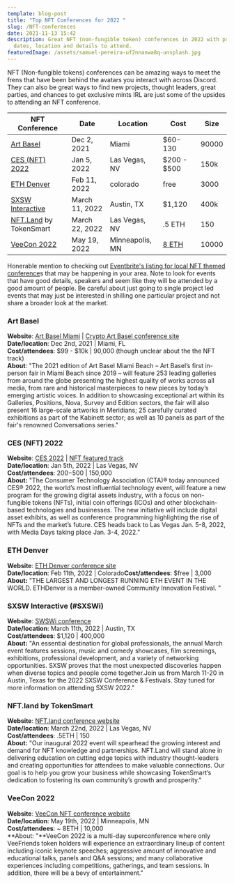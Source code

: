 ```yaml
---
template: blog-post
title: "Top NFT Conferences for 2022 "
slug: /NFT-conferences
date: 2021-11-13 15:42
description: Great NFT (non-fungible token) conferences in 2022 with pricing,
  dates, location and details to attend.
featuredImage: /assets/samuel-pereira-uf2nnanwa8q-unsplash.jpg
---
```

NFT (Non-fungible tokens) conferences can be amazing ways to meet the frens that have been behind the avatars you interact with across Discord. They can also be great ways to find new projects, thought leaders, great parties, and chances to get exclusive mints IRL are just some of the upsides to attending an NFT conference.  



| **NFT Conference**                                                                                                            | **Date**       | **Location**    | **Cost**                                                                                                                                                                                                                                                 | **Size** |
| ----------------------------------------------------------------------------------------------------------------------------- | -------------- | --------------- | -------------------------------------------------------------------------------------------------------------------------------------------------------------------------------------------------------------------------------------------------------- | -------- |
| [Art Basel](https://artbasel.com/miami-beach)                                                                                 | Dec 2, 2021    | Miami           | $60-130                                                                                                                                                                                                                                                  | 90000    |
| [CES (NFT) 2022](https://www.ces.tech/News/Press-Releases/CES-Press-Release.aspx?NodeID=b51f8965-614b-4911-b04f-fe9082f692bd) | Jan 5, 2022    | Las Vegas, NV   | $200 - $500                                                                                                                                                                                                                                              | 150k     |
| [ETH Denver](https://www.ethdenver.com/)                                                                                      | Feb 11, 2022   | colorado        | free                                                                                                                                                                                                                                                     | 3000     |
| [SXSW Interactive](https://cart.sxsw.com/products/reg-ia)                                                                     | March 11, 2022 | Austin, TX      | $1,120                                                                                                                                                                                                                                                   | 400k     |
| [NFT.Land](https://www.nft.land/) by TokenSmart                                                                               | March 22, 2022 | Las Vegas, NV   | .5 ETH                                                                                                                                                                                                                                                   | 150      |
| [VeeCon 2022](https://veecon.co/)                                                                                             | May 19, 2022   | Minneapolis, MN | [8 ETH](https://opensea.io/collection/veefriends?search[sortAscending]=true&search[sortBy]=PRICE&search[stringTraits][0][name]=conference&search[stringTraits][0][values][0]=Core&search[stringTraits][0][values][1]=Limited&search[toggles][0]=BUY_NOW) | 10000    |

Honerable mention to checking out [Eventbrite's listing for local NFT themed conference](https://www.eventbrite.com/d/nft/?q=NFT&mode=search)s that may be happening in your area.  Note to look for events that have good details, speakers and seem like they will be attended by a good amount of people. Be careful about just going to single project led events that may just be interested in shilling one particular project and not share a broader look at the market. 



### Art Basel

**Website**: [Art Basel Miami](https://artbasel.com/miami-beach)   |  [Crypto Art Basel conference site](https://www.eventbrite.com/e/dcentral-miami-nft-defi-conference-crypto-ba-tickets-170044827657)\
**Date/location**: Dec 2nd, 2021  |   Miami, FL	\
**Cost/attendees**: $99 - $10k |  90,000 (though unclear about the the NFT track)	\
**About**: "The 2021 edition of Art Basel Miami Beach – Art Basel’s first in-person fair in Miami
Beach since 2019 – will feature 253 leading galleries from around the globe presenting
the highest quality of works across all media, from rare and historical masterpieces to
new pieces by today’s emerging artistic voices. In addition to showcasing exceptional art
within its Galleries, Positions, Nova, Survey and Edition sectors, the fair will also present
16 large-scale artworks in Meridians; 25 carefully curated exhibitions as part of the
Kabinett sector; as well as 10 panels as part of the fair's renowned Conversations series."

### CES (NFT) 2022

**Website**: [](https://artbasel.com/miami-beach)[CES 2022](https://www.ces.tech/) | [NFT featured track](https://www.ces.tech/News/Press-Releases/CES-Press-Release.aspx?NodeID=b51f8965-614b-4911-b04f-fe9082f692bd)\
**Date/location**: Jan 5th, 2022	|   Las Vegas, NV	\
**Cost/attendees**: $200-$500  |  150,000	\
**About:** "The Consumer Technology Association (CTA)® today announced CES® 2022, the world’s most influential technology event, will feature a new program for the growing digital assets industry, with a focus on non-fungible tokens (NFTs), initial coin offerings (ICOs) and other blockchain-based technologies and businesses. The new initiative will include digital asset exhibits, as well as conference programming highlighting the rise of NFTs and the market’s future. CES heads back to Las Vegas Jan. 5-8, 2022, with Media Days taking place Jan. 3-4, 2022."

### ETH Denver

**Website**: [](https://artbasel.com/miami-beach)[ETH Denver conference site](https://www.ethdenver.com/)\
**Date/location**: Feb 11th, 2022  |  Colorado**Cost/attendees**: $free  |  3,000	\
**About:** "THE LARGEST AND LONGEST RUNNING ETH EVENT IN THE WORLD. ETHDenver is a member-owned Community Innovation Festival. "

### SXSW Interactive (#SXSWi)

**Website**: [](https://artbasel.com/miami-beach) [SWSWi conference](https://cart.sxsw.com/products/reg-ia)\
**Date/location**: March 11th, 2022	|   Austin, TX	\
**Cost/attendees**: $1,120  |  400,000	\
**About:** "An essential destination for global professionals, the annual March event features sessions, music and comedy showcases, film screenings, exhibitions, professional development, and a variety of networking opportunities. SXSW proves that the most unexpected discoveries happen when diverse topics and people come together.Join us from March 11-20 in Austin, Texas for the 2022 SXSW Conference & Festivals. Stay tuned for more information on attending SXSW 2022."

### NFT.land by TokenSmart

**Website**: [NFT.land conference website](https://www.nft.land/)[](https://artbasel.com/miami-beach)\
**Date/location**: March 22nd, 2022	|   Las Vegas, NV\
**Cost/attendees**: .5ETH  |  150	\
**About:** "Our inaugural 2022 event will spearhead the growing interest and demand for NFT knowledge and partnerships. NFT.Land will stand alone in delivering education on cutting edge topics with industry thought-leaders and creating opportunities for attendees to make valuable connections. Our goal is to help you grow your business while showcasing TokenSmart’s dedication to fostering its own community’s growth and prosperity."

### VeeCon 2022

**Website**: [VeeCon NFT conference website](https://veecon.co/)[](https://artbasel.com/miami-beach)\
**Date/location**:  May 19th, 2022	|   Minneapolis, MN\
**Cost/attendees**: ~ 8ETH  |  10,000	\
**About: "**VeeCon 2022 is a multi-day superconference where only VeeFriends token holders will experience an extraordinary lineup of content including iconic keynote speeches; aggressive amount of innovative and educational talks, panels and Q&A sessions; and many collaborative experiences including competitions, gatherings, and team sessions. In addition, there will be a bevy of entertainment."